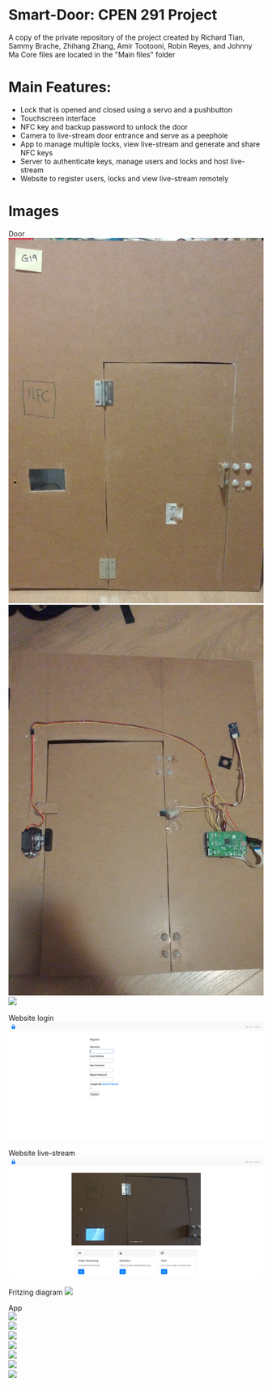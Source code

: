 # Smart-Door: CPEN 291 Project
  
A copy of the private repository of the project created by Richard Tian, Sammy Brache, Zhihang Zhang, Amir Tootooni, Robin Reyes, and Johnny Ma
Core files are located in the "Main files" folder

# Main Features:  
  * Lock that is opened and closed using a servo and a pushbutton  
  * Touchscreen interface  
  * NFC key and backup password to unlock the door  
  * Camera to live-stream door entrance and serve as a peephole  
  * App to manage multiple locks, view live-stream and generate and share NFC keys  
  * Server to authenticate keys, manage users and locks and host live-stream  
  * Website to register users, locks and view live-stream remotely  
  
# Images
  
Door  
<img src="images/door_0.jpg">  
<img src="images/door_1.jpg">  
<img src="images/door_2.jpg">  
  
Website login  
<img src="images/website_1.png">  
  
Website live-stream  
<img src="images/website_0.png">  
  
Fritzing diagram
<img src="images/fritzing.png">  
  
App  
<img src="app_0.png">  
<img src="app_1.png">    
<img src="app_2.png">    
<img src="app_3.png">    
<img src="app_4.png">    
<img src="app_5.png">    
<img src="app_6.png">    